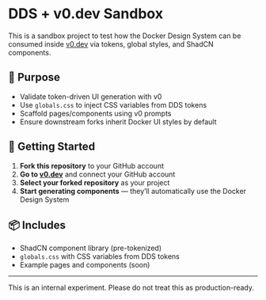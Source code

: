 # DDS + v0.dev Sandbox

This is a sandbox project to test how the Docker Design System can be consumed inside [v0.dev](https://v0.dev) via tokens, global styles, and ShadCN components.

## 🧪 Purpose

- Validate token-driven UI generation with v0
- Use `globals.css` to inject CSS variables from DDS tokens
- Scaffold pages/components using v0 prompts
- Ensure downstream forks inherit Docker UI styles by default

## 🚀 Getting Started

1. **Fork this repository** to your GitHub account
2. **Go to [v0.dev](https://v0.dev)** and connect your GitHub account
3. **Select your forked repository** as your project
4. **Start generating components** — they’ll automatically use the Docker Design System

## 📦 Includes

- ShadCN component library (pre-tokenized)
- `globals.css` with CSS variables from DDS tokens
- Example pages and components (soon)

---

This is an internal experiment. Please do not treat this as production-ready.
